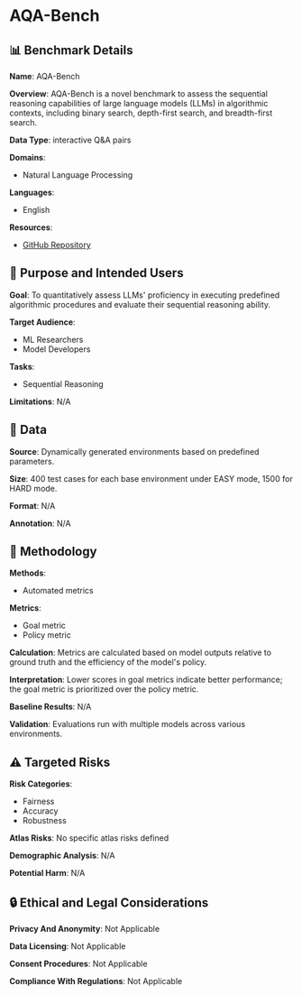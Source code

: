 # AQA-Bench

## 📊 Benchmark Details

**Name**: AQA-Bench

**Overview**: AQA-Bench is a novel benchmark to assess the sequential reasoning capabilities of large language models (LLMs) in algorithmic contexts, including binary search, depth-first search, and breadth-first search.

**Data Type**: interactive Q&A pairs

**Domains**:
- Natural Language Processing

**Languages**:
- English

**Resources**:
- [GitHub Repository](https://github.com/UCSC-VLAA/AQA-Bench)

## 🎯 Purpose and Intended Users

**Goal**: To quantitatively assess LLMs' proficiency in executing predefined algorithmic procedures and evaluate their sequential reasoning ability.

**Target Audience**:
- ML Researchers
- Model Developers

**Tasks**:
- Sequential Reasoning

**Limitations**: N/A

## 💾 Data

**Source**: Dynamically generated environments based on predefined parameters.

**Size**: 400 test cases for each base environment under EASY mode, 1500 for HARD mode.

**Format**: N/A

**Annotation**: N/A

## 🔬 Methodology

**Methods**:
- Automated metrics

**Metrics**:
- Goal metric
- Policy metric

**Calculation**: Metrics are calculated based on model outputs relative to ground truth and the efficiency of the model's policy.

**Interpretation**: Lower scores in goal metrics indicate better performance; the goal metric is prioritized over the policy metric.

**Baseline Results**: N/A

**Validation**: Evaluations run with multiple models across various environments.

## ⚠️ Targeted Risks

**Risk Categories**:
- Fairness
- Accuracy
- Robustness

**Atlas Risks**:
No specific atlas risks defined

**Demographic Analysis**: N/A

**Potential Harm**: N/A

## 🔒 Ethical and Legal Considerations

**Privacy And Anonymity**: Not Applicable

**Data Licensing**: Not Applicable

**Consent Procedures**: Not Applicable

**Compliance With Regulations**: Not Applicable
